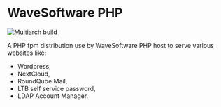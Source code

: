 WaveSoftware PHP
================

[![Multiarch build](https://github.com/wavesoftware/container-php/actions/workflows/multiarch-build.yaml/badge.svg)](https://github.com/wavesoftware/container-php/actions/workflows/multiarch-build.yaml)

A PHP fpm distribution use by WaveSoftware PHP host to serve various websites like:

 * Wordpress,
 * NextCloud,
 * RoundQube Mail,
 * LTB self service password,
 * LDAP Account Manager.
